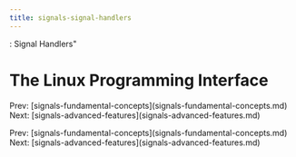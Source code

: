 ```yaml
---
title: signals-signal-handlers
---
```


: Signal Handlers\"

# The Linux Programming Interface

Prev:
\[signals-fundamental-concepts](signals-fundamental-concepts.md)
Next:
\[signals-advanced-features](signals-advanced-features.md)

Prev:
\[signals-fundamental-concepts](signals-fundamental-concepts.md)
Next:
\[signals-advanced-features](signals-advanced-features.md)
